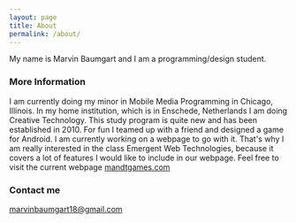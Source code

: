 ```yaml
---
layout: page
title: About
permalink: /about/
---
```


My name is Marvin Baumgart and I am a programming/design student.

### More Information

I am currently doing my minor in Mobile Media Programming in Chicago, Illinois. In my home institution, which is
in Enschede, Netherlands I am doing Creative Technology. This study program is quite new and has been established in
2010.
For fun I teamed up with a friend and designed a game for Android. I am currently working on a webpage to go with it. That's why 
I am really interested in the class Emergent Web Technologies, because it covers a lot of features I would like to include
in our webpage. Feel free to visit the current webpage [mandtgames.com](http://www.mandtgames.com)

### Contact me

[marvinbaumgart18@gmail.com](mailto:marvinbaumgart18@gmail.com)
